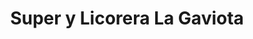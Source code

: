 ---
title: "Super y Licorera La Gaviota"
url: /moravia/super-y-licorera-la-gaviota/
shop: Lebensmittel
---